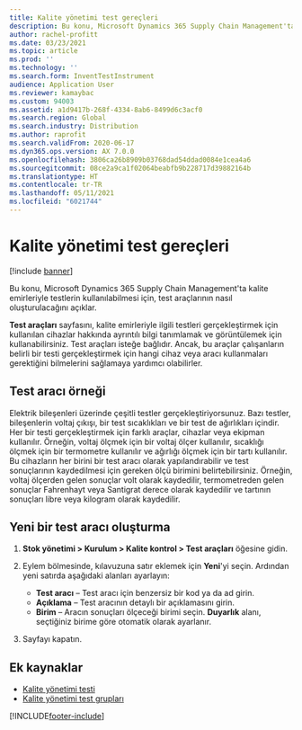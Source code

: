 ```yaml
---
title: Kalite yönetimi test gereçleri
description: Bu konu, Microsoft Dynamics 365 Supply Chain Management'ta kalite emirleriyle testlerin kullanılabilmesi için, test araçlarının nasıl oluşturulacağını açıklar.
author: rachel-profitt
ms.date: 03/23/2021
ms.topic: article
ms.prod: ''
ms.technology: ''
ms.search.form: InventTestInstrument
audience: Application User
ms.reviewer: kamaybac
ms.custom: 94003
ms.assetid: a1d9417b-268f-4334-8ab6-8499d6c3acf0
ms.search.region: Global
ms.search.industry: Distribution
ms.author: raprofit
ms.search.validFrom: 2020-06-17
ms.dyn365.ops.version: AX 7.0.0
ms.openlocfilehash: 3806ca26b8909b03768dad54ddad0084e1cea4a6
ms.sourcegitcommit: 08ce2a9ca1f02064beabfb9b228717d39882164b
ms.translationtype: HT
ms.contentlocale: tr-TR
ms.lasthandoff: 05/11/2021
ms.locfileid: "6021744"
---
```

# <a name="quality-management-test-instruments"></a>Kalite yönetimi test gereçleri

[!include [banner](../includes/banner.md)]

Bu konu, Microsoft Dynamics 365 Supply Chain Management'ta kalite emirleriyle testlerin kullanılabilmesi için, test araçlarının nasıl oluşturulacağını açıklar.

**Test araçları** sayfasını, kalite emirleriyle ilgili testleri gerçekleştirmek için kullanılan cihazlar hakkında ayrıntılı bilgi tanımlamak ve görüntülemek için kullanabilirsiniz. Test araçları isteğe bağlıdır. Ancak, bu araçlar çalışanların belirli bir testi gerçekleştirmek için hangi cihaz veya aracı kullanmaları gerektiğini bilmelerini sağlamaya yardımcı olabilirler.

## <a name="test-instrument-example"></a>Test aracı örneği

Elektrik bileşenleri üzerinde çeşitli testler gerçekleştiriyorsunuz. Bazı testler, bileşenlerin voltaj çıkışı, bir test sıcaklıkları ve bir test de ağırlıkları içindir. Her bir testi gerçekleştirmek için farklı araçlar, cihazlar veya ekipman kullanılır. Örneğin, voltaj ölçmek için bir voltaj ölçer kullanılır, sıcaklığı ölçmek için bir termometre kullanılır ve ağırlığı ölçmek için bir tartı kullanılır. Bu cihazların her birini bir test aracı olarak yapılandırabilir ve test sonuçlarının kaydedilmesi için gereken ölçü birimini belirtebilirsiniz. Örneğin, voltaj ölçerden gelen sonuçlar volt olarak kaydedilir, termometreden gelen sonuçlar Fahrenhayt veya Santigrat derece olarak kaydedilir ve tartının sonuçları libre veya kilogram olarak kaydedilir.

## <a name="create-a-test-instrument"></a>Yeni bir test aracı oluşturma

1. **Stok yönetimi \> Kurulum \> Kalite kontrol \> Test araçları** öğesine gidin.
1. Eylem bölmesinde, kılavuzuna satır eklemek için **Yeni**'yi seçin. Ardından yeni satırda aşağıdaki alanları ayarlayın:

    - **Test aracı** – Test aracı için benzersiz bir kod ya da ad girin.
    - **Açıklama** – Test aracının detaylı bir açıklamasını girin.
    - **Birim** – Aracın sonuçları ölçeceği birimi seçin. **Duyarlık** alanı, seçtiğiniz birime göre otomatik olarak ayarlanır.

1. Sayfayı kapatın.

## <a name="additional-resources"></a>Ek kaynaklar

- [Kalite yönetimi testi](quality-tests.md)
- [Kalite yönetimi test grupları](quality-test-groups.md)

[!INCLUDE[footer-include](../../includes/footer-banner.md)]
